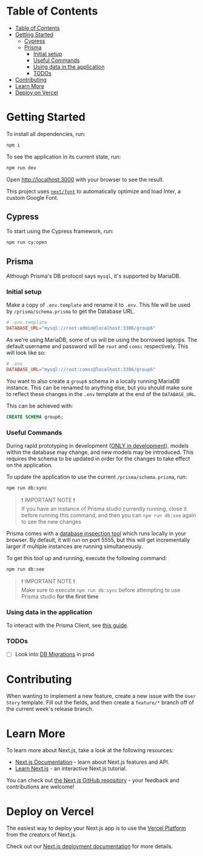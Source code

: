 Table of Contents
=================

- [Table of Contents](#table-of-contents)
- [Getting Started](#getting-started)
  - [Cypress](#cypress)
  - [Prisma](#prisma)
    - [Initial setup](#initial-setup)
    - [Useful Commands](#useful-commands)
    - [Using data in the application](#using-data-in-the-application)
    - [TODOs](#todos)
- [Contributing](#contributing)
- [Learn More](#learn-more)
- [Deploy on Vercel](#deploy-on-vercel)

# Getting Started

To install all dependencies, run:

```bash
npm i
```

To see the application in its current state, run:
```bash
npm run dev
```

Open [http://localhost:3000](http://localhost:3000) with your browser to see the result.

This project uses [`next/font`](https://nextjs.org/docs/basic-features/font-optimization) to automatically optimize and load Inter, a custom Google Font.

## Cypress

To start using the Cypress framework, run:

```bash
npm run cy:open
```

## Prisma

Although Prisma's DB protocol says `mysql`, it's supported by MariaDB.

### Initial setup
Make a copy of `.env.template` and rename it to `.env`.  This file will be used by `/prisma/schema.prisma` to get the Database URL.

```toml
# .env.template
DATABASE_URL="mysql://root:admin@localhost:3306/group6"
```

As we're using MariaDB, some of us will be using the borrowed laptops.  The default username and password will be `root` and `comsc` respectively.  This will look like so:
```toml
# .env
DATABASE_URL="mysql://root:comsc@localhost:3306/group6"
```

You want to also create a `group6` schema in a locally running MariaDB instance.  This can be renamed to anything else, but you should make sure to reflect these changes in the `.env` template at the end of the `DATABASE_URL`.

This can be achieved with:
```sql
CREATE SCHEMA group6;
```

### Useful Commands
During rapid prototyping in development ([ONLY in development](https://www.prisma.io/docs/concepts/components/prisma-migrate/db-push)), models within the database may change, and new models may be introduced.  This requires the schema to be updated in order for the changes to take effect on the application.

To update the application to use the current `/prisma/schema.prisma`, run:
```bash
npm run db:sync
```

> ❗ IMPORTANT NOTE ❗  
> If you have an instance of Prisma studio currently running, close it before running this command, and then you can `npm run db:see` again to see the new changes 

Prisma comes with a [database inspection tool](https://www.prisma.io/studio) which runs locally in your browser.  By default, it will run on port 5555, but this will get incrementally larger if multiple instances are running simultaneously.

To get this tool up and running, execute the following command:
```bash
npm run db:see
```

> ❗ IMPORTANT NOTE ❗  
> Make sure to execute `npm run db:sync` before attempting to use Prisma studio **for the first time**

### Using data in the application
To interact with the Prisma Client, see [this guide](https://www.prisma.io/docs/concepts/components/prisma-client#3-importing-prisma-client).

### TODOs
- [ ] Look into [DB Migrations](https://www.prisma.io/migrate) in prod

# Contributing
When wanting to implement a new feature, create a new issue with the `User Story` template.  Fill out the fields, and then create a `feature/*` branch off of the current week's release branch.

# Learn More

To learn more about Next.js, take a look at the following resources:

- [Next.js Documentation](https://nextjs.org/docs) - learn about Next.js features and API.
- [Learn Next.js](https://nextjs.org/learn) - an interactive Next.js tutorial.

You can check out [the Next.js GitHub repository](https://github.com/vercel/next.js/) - your feedback and contributions are welcome!

# Deploy on Vercel

The easiest way to deploy your Next.js app is to use the [Vercel Platform](https://vercel.com/new?utm_medium=default-template&filter=next.js&utm_source=create-next-app&utm_campaign=create-next-app-readme) from the creators of Next.js.

Check out our [Next.js deployment documentation](https://nextjs.org/docs/deployment) for more details.
